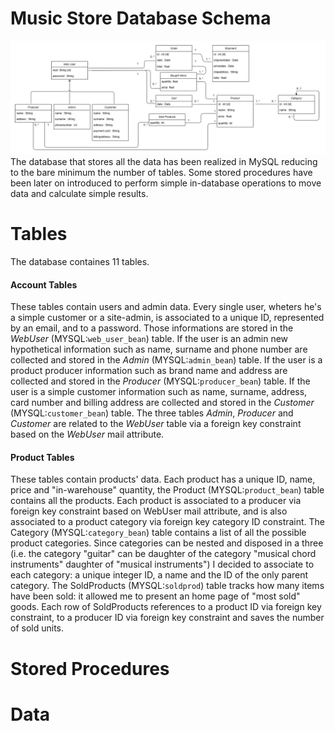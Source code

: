 # Music Store Database Schema
![...loading...](https://github.com/iambrunoromano/MusicStore/blob/main/MusicStore/db/MusicStoreUML.png?raw=true)
The database that stores all the data has been realized in MySQL reducing to the bare minimum the number of tables. Some stored procedures have been later on introduced to perform simple in-database operations to move data and calculate simple results. 

# Tables
The database containes 11 tables.
#### Account Tables
These tables contain users and admin data. Every single user, wheters he's a simple customer or a site-admin, is associated to a unique ID, represented by an email, and to a password. Those informations are stored in the *WebUser* (MYSQL:`web_user_bean`) table. If the user is an admin new hypothetical information such as name, surname and phone number are collected and stored in the *Admin* (MYSQL:`admin_bean`) table. If the user is a product producer information such as brand name and address are collected and stored in the *Producer* (MYSQL:`producer_bean`) table. If the user is a simple customer information such as name, surname, address, card number and billing address are collected and stored in the *Customer* (MYSQL:`customer_bean`) table. The three tables *Admin*, *Producer* and *Customer* are related to the *WebUser* table via a foreign key constraint based on the *WebUser* mail attribute. 
#### Product Tables
These tables contain products' data. Each product has a unique ID, name, price and "in-warehouse" quantity, the Product (MYSQL:`product_bean`) table contains all the products. Each product is associated to a producer via foreign key constraint based on WebUser mail attribute, and is also associated to a product category via foreign key category ID constraint. The Category (MYSQL:`category_bean`) table contains a list of all the possible product categories. Since categories can be nested and disposed in a three (i.e. the category "guitar" can be daughter of the category "musical chord instruments" daughter of "musical instruments") I decided to associate to each category: a unique integer ID, a name and the ID of the only parent category. The SoldProducts (MYSQL:`soldprod`) table tracks how many items have been sold: it allowed me to present an home page of "most sold" goods. Each row of SoldProducts references to a product ID via foreign key constraint, to a producer ID via foreign key constraint and saves the number of sold units. 
# Stored Procedures
# Data
